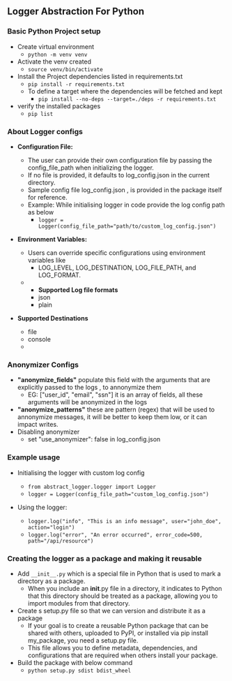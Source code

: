 ## Logger Abstraction For Python

### Basic Python Project setup

- Create virtual environment
    - `python -m venv venv`
- Activate the venv created
    - `source venv/bin/activate`
- Install the Project dependencies listed in requirements.txt
    - `pip install -r requirements.txt`
    - To define a target where the dependencies will be fetched and kept
        - `pip install --no-deps --target=./deps -r requirements.txt`
- verify the installed packages
    - `pip list`

### About Logger configs

- **Configuration File:**
    - The user can provide their own configuration file by passing the config_file_path when initializing the logger.
    - If no file is provided, it defaults to log_config.json in the current directory.
    - Sample config file log_config.json , is provided in the package itself for reference.
    - Example: While initialising logger in code provide the log config path as below
        - `logger = Logger(config_file_path="path/to/custom_log_config.json")`
- **Environment Variables:**
    - Users can override specific configurations using environment variables like
        - LOG_LEVEL, LOG_DESTINATION, LOG_FILE_PATH, and LOG_FORMAT.
    -
        - **Supported Log file formats**
        - json
        - plain

- **Supported Destinations**
    - file
    - console
    -

### **Anonymizer Configs**

- **"anonymize_fields"** populate this field with the arguments that are explicitly passed to the logs , to annonymize
  them
    - EG: ["user_id", "email", "ssn"] it is an array of fields, all these arguments will be anonymized in the logs
- **"anonymize_patterns"** these are pattern (regex) that will be used to annonymize messages, it will be better to keep
  them low, or it can impact writes.
- Disabling anonymizer
    - set "use_anonymizer": false in log_config.json

### Example usage

- Initialising the logger with custom log config
    - `from abstract_logger.logger import Logger`
    - `logger = Logger(config_file_path="custom_log_config.json")`

- Using the logger:
    - `logger.log("info", "This is an info message", user="john_doe", action="login")`
    - `logger.log("error", "An error occurred", error_code=500, path="/api/resource")`

### Creating the logger as a package and making it reusable

- Add `__init__.py` which is a special file in Python that is used to mark a directory as a package.
    - When you include an __init__.py file in a directory, it indicates to Python that this directory should be treated
      as a package, allowing you to import modules from that directory.
- Create s setup.py file so that we can version and distribute it as a package
    - If your goal is to create a reusable Python package that can be shared with others, uploaded to PyPI, or installed
      via pip install my_package, you need a setup.py file.
    - This file allows you to define metadata, dependencies, and configurations that are required when others install
      your package.
- Build the package with below command
    - `python setup.py sdist bdist_wheel`